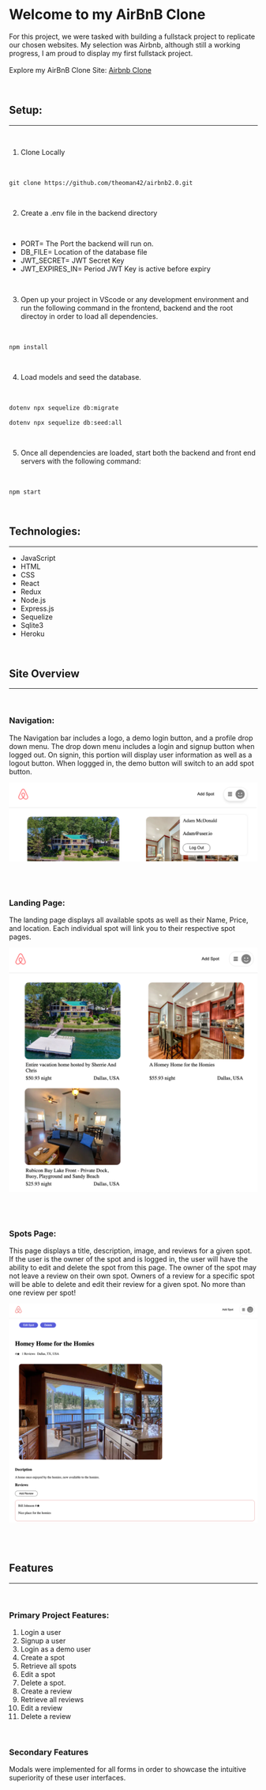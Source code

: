 # Welcome to my AirBnB Clone

For this project, we were tasked with building a fullstack project to replicate our chosen websites. My selection was Airbnb, although still a working progress, I am proud to display my first fullstack project.
<br/>
<br/>
Explore my AirBnB Clone Site: [ Airbnb Clone ](https://theo-airbnb-fullstack.herokuapp.com/)

<br/>

## Setup:

---

<br/>

1. Clone Locally

<br/>

```
git clone https://github.com/theoman42/airbnb2.0.git
```

<br/>

2. Create a .env file in the backend directory

<br/>

- PORT= The Port the backend will run on.
- DB_FILE= Location of the database file
- JWT_SECRET= JWT Secret Key
- JWT_EXPIRES_IN= Period JWT Key is active before expiry

<br/>

3. Open up your project in VScode or any development environment and run the following command in the frontend, backend and the root directoy in order to load all dependencies.

<br/>

```
npm install
```

<br/>

4. Load models and seed the database.

<br/>

```
dotenv npx sequelize db:migrate
```

```
dotenv npx sequelize db:seed:all
```

<br/>

5. Once all dependencies are loaded, start both the backend and front end servers with the following command:

<br/>

```
npm start
```

<br/>

## Technologies:

---

- JavaScript
- HTML
- CSS
- React
- Redux
- Node.js
- Express.js
- Sequelize
- Sqlite3
- Heroku

<br/>

## Site Overview

---

<br/>

### Navigation:

The Navigation bar includes a logo, a demo login button, and a profile drop down menu. The drop down menu includes a login and signup button when logged out. On signin, this portion will display user information as well as a logout button. When loggged in, the demo button will switch to an add spot button.

![](./images/navigator.png)

<br/>
<br/>

### Landing Page:

The landing page displays all available spots as well as their Name, Price, and location. Each individual spot will link you to their respective spot pages.

![](./images/splashpage.png)

<br/>
<br/>

### Spots Page:

This page displays a title, description, image, and reviews for a given spot. If the user is the owner of the spot and is logged in, the user will have the ability to edit and delete the spot from this page. The owner of the spot may not leave a review on their own spot. Owners of a review for a specific spot will be able to delete and edit their review for a given spot. No more than one review per spot!

![](./images/spotspage.png)

<br/>
<br/>

## Features

---

<br/>

### Primary Project Features:

1. Login a user
1. Signup a user
1. Login as a demo user
1. Create a spot
1. Retrieve all spots
1. Edit a spot
1. Delete a spot.
1. Create a review
1. Retrieve all reviews
1. Edit a review
1. Delete a review

<br/>

### Secondary Features

Modals were implemented for all forms in order to showcase the intuitive superiority of these user interfaces.

<br/>
<br/>
